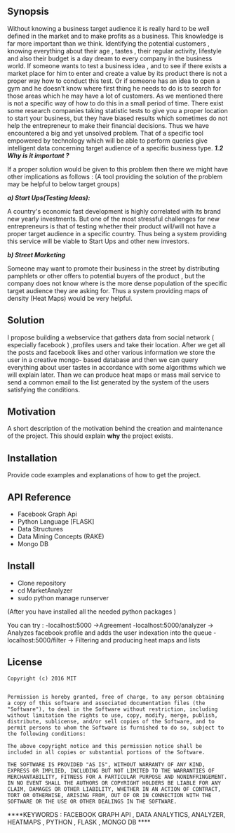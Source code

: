 ## Synopsis

Without knowing a business target audience it is really hard to be well defined in
the market and to make profits as a business. This knowledge is far more important
than we think. Identifying the potential customers , knowing everything about their
age , tastes , their regular activity, lifestyle and also their budget is a day dream to
every company in the business world.
If someone wants to test a business idea , and to see if there exists a market place
for him to enter and create a value by its product there is not a proper way how to
conduct this test. Or if someone has an idea to open a gym and he doesn’t know where
first thing he needs to do is to search for those areas which he may have a lot of
customers. As we mentioned there is not a specific way of how to do this in a small
period of time.
There exist some research companies taking statistic tests to give you a proper
location to start your business, but they have biased results which sometimes do not
help the entrepreneur to make their financial decisions.
Thus we have encountered a big and yet unsolved problem. That of a specific tool
empowered by technology which will be able to perform queries give intelligent data
concerning target audience of a specific business type.
***1.2 Why is it important ?***

If a proper solution would be given to this problem then there we might have other
implications as follows :
(A tool providing the solution of the problem may be helpful to below target groups)

***a) Start Ups(Testing Ideas):***

A country's economic fast development is highly correlated with its brand new
yearly investments. But one of the most stressful challenges for new entrepreneurs is
that of testing whether their product will/will not have a proper target audience in a
specific country. Thus being a system providing this service will be viable to Start Ups
and other new investors.

***b) Street Marketing***

Someone may want to promote their business in the street by distributing
pamphlets or other offers to potential buyers of the product , but the company does not
know where is the more dense population of the specific target audience they are
asking for. Thus a system providing maps of density (Heat Maps) would be very
helpful.

## Solution


I propose building a webservice that gathers data from social network ( especially
facebook ) ,profiles users and take their location. After we get all the posts and
facebook likes and other various information we store the user in a creative mongo-
based database and then we can query everything about user tastes in accordance with
some algorithms which we will explain later. Than we can produce heat maps or mass
mail service to send a common email to the list generated by the system of the users
satisfying the conditions.


## Motivation

A short description of the motivation behind the creation and maintenance of the project. This should explain **why** the project exists.

## Installation

Provide code examples and explanations of how to get the project.

## API Reference

- Facebook Graph Api 
- Python Language [FLASK]
- Data Structures
- Data Mining Concepts (RAKE)
- Mongo DB 

## Install 
- Clone repository
- cd MarketAnalyzer 
- sudo python manage runserver 

(After you have installed all the needed python packages )

You can try : 
-localhost:5000 ->Agreement
-localhost:5000/analyzer  -> Analyzes facebook profile and adds the user indexation into the queue 
-localhost:5000/filter -> Filtering and producing heat maps and lists



## License


    Copyright (c) 2016 MIT


    Permission is hereby granted, free of charge, to any person obtaining a copy of this software and associated documentation files (the "Software"), to deal in the Software without restriction, including without limitation the rights to use, copy, modify, merge, publish, distribute, sublicense, and/or sell copies of the Software, and to permit persons to whom the Software is furnished to do so, subject to the following conditions:

    The above copyright notice and this permission notice shall be included in all copies or substantial portions of the Software.

    THE SOFTWARE IS PROVIDED "AS IS", WITHOUT WARRANTY OF ANY KIND, EXPRESS OR IMPLIED, INCLUDING BUT NOT LIMITED TO THE WARRANTIES OF MERCHANTABILITY, FITNESS FOR A PARTICULAR PURPOSE AND NONINFRINGEMENT. IN NO EVENT SHALL THE AUTHORS OR COPYRIGHT HOLDERS BE LIABLE FOR ANY CLAIM, DAMAGES OR OTHER LIABILITY, WHETHER IN AN ACTION OF CONTRACT, TORT OR OTHERWISE, ARISING FROM, OUT OF OR IN CONNECTION WITH THE SOFTWARE OR THE USE OR OTHER DEALINGS IN THE SOFTWARE.


****KEYWORDS : FACEBOOK GRAPH API , DATA ANALYTICS, ANALYZER, HEATMAPS , PYTHON , FLASK , MONGO DB ****
